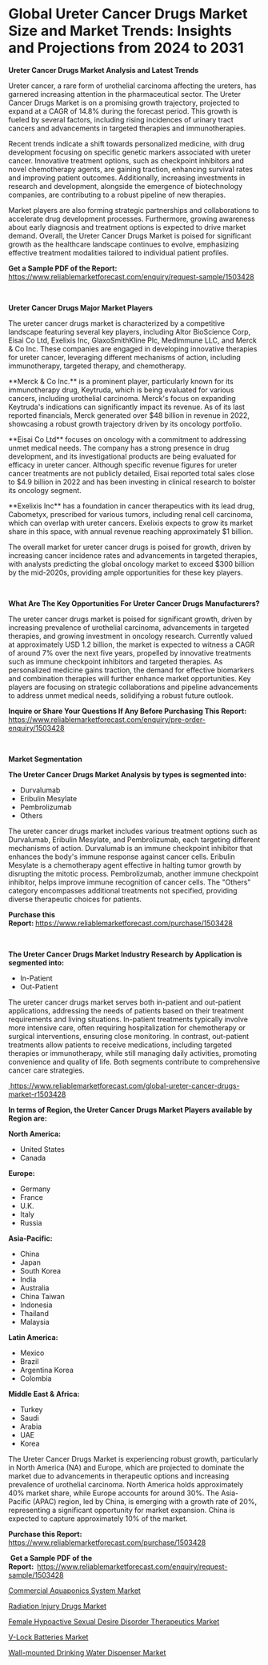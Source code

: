 <p><h1>Global Ureter Cancer Drugs Market Size and Market Trends: Insights and Projections from 2024 to 2031</h1></p><p><strong>Ureter Cancer Drugs Market Analysis and Latest Trends</strong></p>
<p><p>Ureter cancer, a rare form of urothelial carcinoma affecting the ureters, has garnered increasing attention in the pharmaceutical sector. The Ureter Cancer Drugs Market is on a promising growth trajectory, projected to expand at a CAGR of 14.8% during the forecast period. This growth is fueled by several factors, including rising incidences of urinary tract cancers and advancements in targeted therapies and immunotherapies. </p><p>Recent trends indicate a shift towards personalized medicine, with drug development focusing on specific genetic markers associated with ureter cancer. Innovative treatment options, such as checkpoint inhibitors and novel chemotherapy agents, are gaining traction, enhancing survival rates and improving patient outcomes. Additionally, increasing investments in research and development, alongside the emergence of biotechnology companies, are contributing to a robust pipeline of new therapies.</p><p>Market players are also forming strategic partnerships and collaborations to accelerate drug development processes. Furthermore, growing awareness about early diagnosis and treatment options is expected to drive market demand. Overall, the Ureter Cancer Drugs Market is poised for significant growth as the healthcare landscape continues to evolve, emphasizing effective treatment modalities tailored to individual patient profiles.</p></p>
<p><strong>Get a Sample PDF of the Report:&nbsp;</strong> <a href="https://www.reliablemarketforecast.com/enquiry/request-sample/1503428?utm_campaign=1129&utm_medium=2&utm_source=Github&utm_content=ia&utm_term=27092024&utm_id=ureter-cancer-drugs">https://www.reliablemarketforecast.com/enquiry/request-sample/1503428</a></p>
<p>&nbsp;</p>
<p><strong>Ureter Cancer Drugs Major Market Players</strong></p>
<p><p>The ureter cancer drugs market is characterized by a competitive landscape featuring several key players, including Altor BioScience Corp, Eisai Co Ltd, Exelixis Inc, GlaxoSmithKline Plc, MedImmune LLC, and Merck & Co Inc. These companies are engaged in developing innovative therapies for ureter cancer, leveraging different mechanisms of action, including immunotherapy, targeted therapy, and chemotherapy.</p><p>**Merck & Co Inc.** is a prominent player, particularly known for its immunotherapy drug, Keytruda, which is being evaluated for various cancers, including urothelial carcinoma. Merck's focus on expanding Keytruda's indications can significantly impact its revenue. As of its last reported financials, Merck generated over $48 billion in revenue in 2022, showcasing a robust growth trajectory driven by its oncology portfolio.</p><p>**Eisai Co Ltd** focuses on oncology with a commitment to addressing unmet medical needs. The company has a strong presence in drug development, and its investigational products are being evaluated for efficacy in ureter cancer. Although specific revenue figures for ureter cancer treatments are not publicly detailed, Eisai reported total sales close to $4.9 billion in 2022 and has been investing in clinical research to bolster its oncology segment.</p><p>**Exelixis Inc** has a foundation in cancer therapeutics with its lead drug, Cabometyx, prescribed for various tumors, including renal cell carcinoma, which can overlap with ureter cancers. Exelixis expects to grow its market share in this space, with annual revenue reaching approximately $1 billion.</p><p>The overall market for ureter cancer drugs is poised for growth, driven by increasing cancer incidence rates and advancements in targeted therapies, with analysts predicting the global oncology market to exceed $300 billion by the mid-2020s, providing ample opportunities for these key players.</p></p>
<p>&nbsp;</p>
<p><strong>What Are The Key Opportunities For Ureter Cancer Drugs Manufacturers?</strong></p>
<p><p>The ureter cancer drugs market is poised for significant growth, driven by increasing prevalence of urothelial carcinoma, advancements in targeted therapies, and growing investment in oncology research. Currently valued at approximately USD 1.2 billion, the market is expected to witness a CAGR of around 7% over the next five years, propelled by innovative treatments such as immune checkpoint inhibitors and targeted therapies. As personalized medicine gains traction, the demand for effective biomarkers and combination therapies will further enhance market opportunities. Key players are focusing on strategic collaborations and pipeline advancements to address unmet medical needs, solidifying a robust future outlook.</p></p>
<p><strong>Inquire or Share Your Questions If Any Before Purchasing This Report:</strong> <a href="https://www.reliablemarketforecast.com/enquiry/pre-order-enquiry/1503428?utm_campaign=1129&utm_medium=2&utm_source=Github&utm_content=ia&utm_term=27092024&utm_id=ureter-cancer-drugs">https://www.reliablemarketforecast.com/enquiry/pre-order-enquiry/1503428</a></p>
<p>&nbsp;</p>
<p><strong>Market Segmentation</strong></p>
<p><strong>The Ureter Cancer Drugs Market Analysis by types is segmented into:</strong></p>
<p><ul><li>Durvalumab</li><li>Eribulin Mesylate</li><li>Pembrolizumab</li><li>Others</li></ul></p>
<p><p>The ureter cancer drugs market includes various treatment options such as Durvalumab, Eribulin Mesylate, and Pembrolizumab, each targeting different mechanisms of action. Durvalumab is an immune checkpoint inhibitor that enhances the body's immune response against cancer cells. Eribulin Mesylate is a chemotherapy agent effective in halting tumor growth by disrupting the mitotic process. Pembrolizumab, another immune checkpoint inhibitor, helps improve immune recognition of cancer cells. The "Others" category encompasses additional treatments not specified, providing diverse therapeutic choices for patients.</p></p>
<p><strong>Purchase this Report:&nbsp;</strong><a href="https://www.reliablemarketforecast.com/purchase/1503428?utm_campaign=1129&utm_medium=2&utm_source=Github&utm_content=ia&utm_term=27092024&utm_id=ureter-cancer-drugs">https://www.reliablemarketforecast.com/purchase/1503428</a></p>
<p>&nbsp;</p>
<p><strong>The Ureter Cancer Drugs Market Industry Research by Application is segmented into:</strong></p>
<p><ul><li>In-Patient</li><li>Out-Patient</li></ul></p>
<p><p>The ureter cancer drugs market serves both in-patient and out-patient applications, addressing the needs of patients based on their treatment requirements and living situations. In-patient treatments typically involve more intensive care, often requiring hospitalization for chemotherapy or surgical interventions, ensuring close monitoring. In contrast, out-patient treatments allow patients to receive medications, including targeted therapies or immunotherapy, while still managing daily activities, promoting convenience and quality of life. Both segments contribute to comprehensive cancer care strategies.</p></p>
<p><a href="https://www.reliablemarketforecast.com/global-ureter-cancer-drugs-market-r1503428?utm_campaign=1129&utm_medium=2&utm_source=Github&utm_content=ia&utm_term=27092024&utm_id=ureter-cancer-drugs">&nbsp;https://www.reliablemarketforecast.com/global-ureter-cancer-drugs-market-r1503428</a></p>
<p><strong>In terms of Region, the Ureter Cancer Drugs Market Players available by Region are:</strong></p>
<p>
    <p> <strong> North America: </strong>
        <ul>
            <li>United States</li>
            <li>Canada</li>
        </ul>
        </p> 
    <p> <strong> Europe: </strong>
        <ul>
            <li>Germany</li>
            <li>France</li>
            <li>U.K.</li>
            <li>Italy</li>
            <li>Russia</li>
        </ul>
        </p> 
    <p> <strong> Asia-Pacific: </strong>
        <ul>
            <li>China</li>
            <li>Japan</li>
            <li>South Korea</li>
            <li>India</li>
            <li>Australia</li>
            <li>China Taiwan</li>
            <li>Indonesia</li>
            <li>Thailand</li>
            <li>Malaysia</li>
        </ul>
        </p> 
    <p> <strong> Latin America: </strong>
        <ul>
            <li>Mexico</li>
            <li>Brazil</li>
            <li>Argentina Korea</li>
            <li>Colombia</li>
        </ul>
        </p> 
    <p> <strong> Middle East & Africa: </strong>
        <ul>
            <li>Turkey</li>
            <li>Saudi</li>
            <li>Arabia</li>
            <li>UAE</li>
            <li>Korea</li>
        </ul>
    </p>
    </p>
<p><p>The Ureter Cancer Drugs Market is experiencing robust growth, particularly in North America (NA) and Europe, which are projected to dominate the market due to advancements in therapeutic options and increasing prevalence of urothelial carcinoma. North America holds approximately 40% market share, while Europe accounts for around 30%. The Asia-Pacific (APAC) region, led by China, is emerging with a growth rate of 20%, representing a significant opportunity for market expansion. China is expected to capture approximately 10% of the market.</p></p>
<p><strong>Purchase this Report: </strong><a href="https://www.reliablemarketforecast.com/purchase/1503428?utm_campaign=1129&utm_medium=2&utm_source=Github&utm_content=ia&utm_term=27092024&utm_id=ureter-cancer-drugs">https://www.reliablemarketforecast.com/purchase/1503428</a></p>
<p>&nbsp;<strong>Get a Sample PDF of the Report:&nbsp;&nbsp;</strong><a href="https://www.reliablemarketforecast.com/enquiry/request-sample/1503428?utm_campaign=1129&utm_medium=2&utm_source=Github&utm_content=ia&utm_term=27092024&utm_id=ureter-cancer-drugs">https://www.reliablemarketforecast.com/enquiry/request-sample/1503428</a></p>
<p><strong></strong></p>
<p><p><a href="https://www.linkedin.com/pulse/what-innovations-market-trends-shaping-commercial-aquaponics-96ore?trackingId=nm5%2F89QxTm2AxiudqIrH3A%3D%3D&utm_campaign=1129&utm_medium=2&utm_source=Github&utm_content=ia&utm_term=27092024&utm_id=ureter-cancer-drugs">Commercial Aquaponics System Market</a></p><p><a href="https://github.com/denzelze5o/Market-Research-Report-List-1/blob/main/radiation-injury-drugs-market.md?utm_campaign=1129&utm_medium=2&utm_source=Github&utm_content=ia&utm_term=27092024&utm_id=ureter-cancer-drugs">Radiation Injury Drugs Market</a></p><p><a href="https://github.com/SidorelaGurakuqi596/Market-Research-Report-List-1/blob/main/female-hypoactive-sexual-desire-disorder-therapeutics-market.md?utm_campaign=1129&utm_medium=2&utm_source=Github&utm_content=ia&utm_term=27092024&utm_id=ureter-cancer-drugs">Female Hypoactive Sexual Desire Disorder Therapeutics Market</a></p><p><a href="https://issuu.com/reportprime-2/docs/v-lock-batteries-market-size-2030.p_51fd980d9cc997?utm_campaign=1129&utm_medium=2&utm_source=Github&utm_content=ia&utm_term=27092024&utm_id=ureter-cancer-drugs">V-Lock Batteries Market</a></p><p><a href="https://issuu.com/reportprime-2/docs/wall-mounted-drinking-water-dispens_4c02ba301862ef?utm_campaign=1129&utm_medium=2&utm_source=Github&utm_content=ia&utm_term=27092024&utm_id=ureter-cancer-drugs">Wall-mounted Drinking Water Dispenser Market</a></p></p>